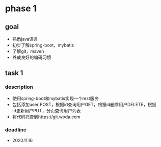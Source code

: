 # phase 1

## goal

- 熟悉java语言
- 初步了解spring-boot，mybatis
- 了解git，maven
- 养成良好的编码习惯

## task 1

### description
- 使用spring-boot和mybatis实现一个rest服务
- 包括添加user POST，根据id查询用户GET，根据id删除用户DELETE，根据id更新用户PUT，分页查询用户列表
- 将代码托管到https://git.woda.com

### deadline
- 2020.11.16